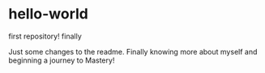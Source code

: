 # hello-world
first repository! finally

Just some changes to the readme. Finally knowing more about myself and beginning a journey to Mastery!
